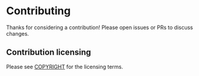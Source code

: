 # Contributing

Thanks for considering a contribution!
Please open issues or PRs to discuss changes.

## Contribution licensing

Please see [COPYRIGHT](COPYRIGHT) for the licensing terms.
